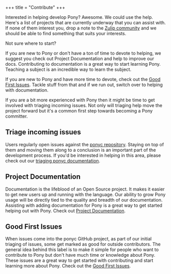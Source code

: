 +++
title = "Contribute"
+++

Interested in helping develop Pony? Awesome. We could use the help. Here's a list of projects that are currently underway that you can assist with. If none of them interest you, drop a note to the [Zulip community](https://ponylang.zulipchat.com) and we should be able to find something that suits your interests.

Not sure where to start?

If you are new to Pony or don't have a ton of time to devote to helping, we suggest you check out Project Documentation and help to improve our docs. Contributing to documentation is a great way to start learning Pony. Teaching a subject is an incredible way to learn the subject.

If you are new to Pony and have more time to devote, check out the [Good First Issues](#good-first-issues). Tackle stuff from that and if we run out, switch over to helping with documentation.

If you are a bit more experienced with Pony then it might be time to get involved with triaging incoming issues. Not only will triaging help move the project forward but it's a common first step towards becoming a Pony committer.

## Triage incoming issues

Users regularly open issues against the [ponyc repository](https://github.com/ponylang/ponyc/issues). Staying on top of them and moving them along to a conclusion is an important part of the development process. If you'd be interested in helping in this area, please check out our [triaging ponyc documentation](triage).

## Project Documentation

Documentation is the lifeblood of an Open Source project. It makes it easier to get new users up and running with the language. Our ability to grow Pony usage will be directly tied to the quality and breadth of our documentation. Assisting with adding documentation for Pony is a great way to get started helping out with Pony. Check out [Project Documentation](project-documentation).

## Good First Issues

When issues come into the ponyc GitHub project, as part of our initial triaging of issues, some get marked as good for outside contributors. The general idea behind this label is to make it simple for people who want to contribute to Pony but don't have much time or knowledge about Pony. These issues are a great way to get started with contributing and start learning more about Pony. Check out the [Good First Issues](https://github.com/ponylang/ponyc/issues?q=is:issue+is:open+label:%22good+first+issue%22).
